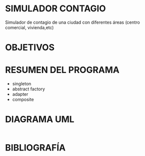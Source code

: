 # SIMULADOR CONTAGIO

Simulador de contagio de una ciudad con diferentes áreas (centro comercial, vivienda,etc)

# OBJETIVOS

# RESUMEN DEL PROGRAMA

- singleton
- abstract factory
- adapter 
- composite

# DIAGRAMA UML

<p>
<img scr = "img/UML.jpg">
</p>
         
         
# BIBLIOGRAFÍA

